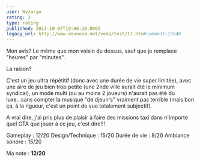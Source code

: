 ```yaml
---
user: Wyzargo
rating: 3
type: rating
published: 2011-10-07T19:06:10.000Z
legacy_url: http://www.emunova.net/veda/test/17.htm#comment-15546
---
```

Mon avis? Le même que mon voisin du dessus, sauf que je remplace "heures" par "minutes". 

La raison? 

C'est un jeu ultra répétitif (donc avec une durée de vie super limitée), avec une aire de jeu bien trop petite (une 2nde ville aurait été le minimum syndical), un mode multi (ou au moins 2 joueurs) n'aurait pas été du luxe...sans compter la musique "de djeun's" vraiment pas terrible (mais bon ça, à la rigueur, c'est un point de vue totalement subjectif).

A vrai dire, j'ai pris plus de plaisir à faire des missions taxi dans n'importe quel GTA que jouer à ce jeu, c'est dire!!!

Gameplay : 12/20
Design/Technique : 15/20
Durée de vie : 8/20
Ambiance sonore : 15/20

Ma note : **12/20**